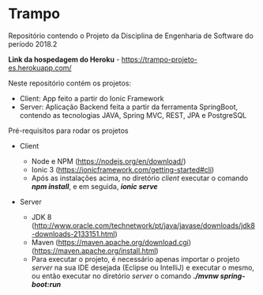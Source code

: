 # Trampo

Repositório contendo o Projeto da Disciplina de Engenharia de Software do período 2018.2

**Link da hospedagem do Heroku** - https://trampo-projeto-es.herokuapp.com/

Neste repositório contém os projetos:

- Client: App feito a partir do Ionic Framework
- Server: Aplicação Backend feita a partir da ferramenta SpringBoot, contendo as tecnologias JAVA, Spring MVC, REST, JPA e PostgreSQL

Pré-requisitos para rodar os projetos

- Client
  * Node e NPM (https://nodejs.org/en/download/)
  * Ionic 3 (https://ionicframework.com/getting-started#cli)
  * Após as instalações acima, no diretório *client* executar o comando **_npm install_**, e em seguida, **_ionic serve_**
  
- Server
  * JDK 8 (http://www.oracle.com/technetwork/pt/java/javase/downloads/jdk8-downloads-2133151.html)
  * Maven (https://maven.apache.org/download.cgi) (https://maven.apache.org/install.html)
  * Para executar o projeto, é necessário apenas importar o projeto _server_ na sua IDE desejada (Eclipse ou IntelliJ) e executar o mesmo, ou então executar no diretório _server_ o comando **_./mvnw spring-boot:run_**
